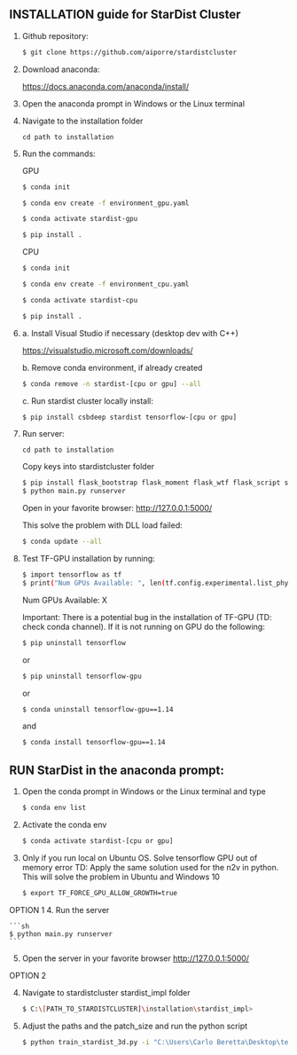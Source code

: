 ## INSTALLATION guide for StarDist Cluster
1. Github repository:
    ```sh
	$ git clone https://github.com/aiporre/stardistcluster
    ```
2. Download anaconda:

	https://docs.anaconda.com/anaconda/install/

3. Open the anaconda prompt in Windows or the Linux terminal

4. Navigate to the installation folder

	`cd path to installation`


5. Run the commands:

	GPU

	```sh
    $ conda init

	$ conda env create -f environment_gpu.yaml

	$ conda activate stardist-gpu

	$ pip install .
	```

	CPU
	```sh
	$ conda init

	$ conda env create -f environment_cpu.yaml

	$ conda activate stardist-cpu

	$ pip install .
	```
6.
	a. Install Visual Studio if necessary (desktop dev with C++)

	https://visualstudio.microsoft.com/downloads/
	
	b. Remove conda environment, if already created
	```sh
	$ conda remove -n stardist-[cpu or gpu] --all
	```

	c. Run stardist cluster locally install:
	```sh
	$ pip install csbdeep stardist tensorflow-[cpu or gpu]
	```

7. Run server:
	
    `cd path to installation`

	Copy keys into stardistcluster folder

    ```sh
    $ pip install flask_bootstrap flask_moment flask_wtf flask_script scp email_validator
    $ python main.py runserver
    ```

	Open in your favorite browser: http://127.0.0.1:5000/

	This solve the problem with DLL load failed:

    ```sh
    $ conda update --all
    ```
8. Test TF-GPU installation by running:
    ```sh
    $ import tensorflow as tf
    $ print("Num GPUs Available: ", len(tf.config.experimental.list_physical_devices('GPU')))
    ```
	Num GPUs Available: X

	Important: There is a potential bug in the installation of TF-GPU (TD: check conda channel).
	If it is not running on GPU do the following:
    ```sh
	$ pip uninstall tensorflow
    ```
	or 
    ```sh
	$ pip uninstall tensorflow-gpu
    ```
	or
    ```sh
	$ conda uninstall tensorflow-gpu==1.14
    ```
	and
    ```sh
	$ conda install tensorflow-gpu==1.14
    ```

## RUN StarDist in the anaconda prompt:

1. Open the conda prompt in Windows or the Linux terminal and type

    ```sh
    $ conda env list
    ```
2. Activate the conda env

    ```sh
    $ conda activate stardist-[cpu or gpu]
    ```
3. Only if you run local on Ubuntu OS. Solve tensorflow GPU out of memory error
   TD: Apply the same solution used for the n2v in python. This will solve the problem in Ubuntu and Windows 10

    ```sh
    $ export TF_FORCE_GPU_ALLOW_GROWTH=true
    ```
OPTION 1
4. Run the server

    ```sh
    $ python main.py runserver
    ```
5. Open the server in your favorite browser http://127.0.0.1:5000/

OPTION 2

4. Navigate to stardistcluster stardist_impl folder 

	```sh
	$ C:\[PATH_TO_STARDISTCLUSTER]\installation\stardist_impl>
	```
5. Adjust the paths and the patch_size and run the python script

	```sh
	$ python train_stardist_3d.py -i "C:\Users\Carlo Beretta\Desktop\test" --image-folder raw --labels-folder label -m modelTest -n "C:\Users\Carlo Beretta\Desktop\test" --patch_size 24 96 96
	```